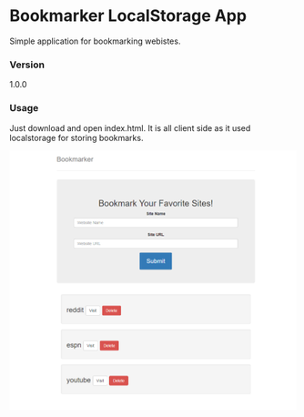 # Bookmarker LocalStorage App

Simple application for bookmarking webistes. 

### Version
1.0.0

### Usage

Just download and open index.html. It is all client side as it used localstorage for storing bookmarks. 


![alt text](https://github.com/mattbhenley/Bookmarker_application/blob/master/Capture.PNG)
